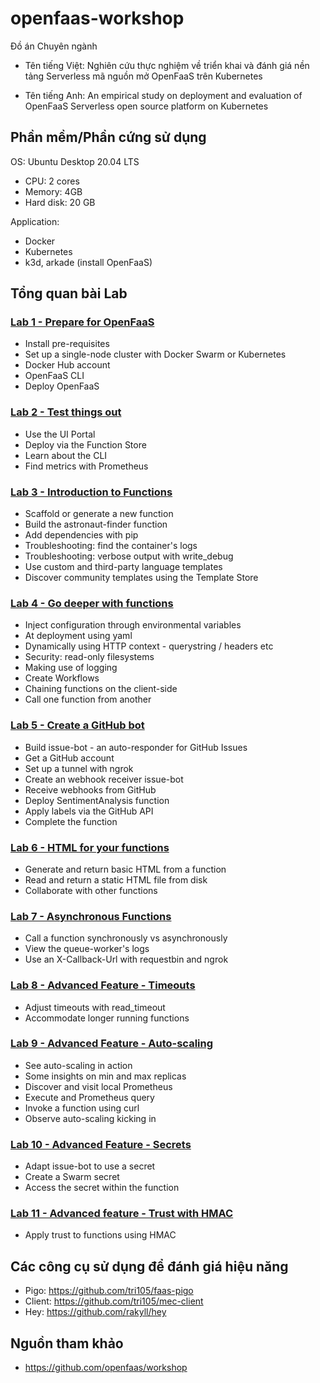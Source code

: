 # openfaas-workshop
Đồ án Chuyên ngành

- Tên tiếng Việt: Nghiên cứu thực nghiệm về triển khai và đánh giá nền tảng Serverless mã nguồn mở OpenFaaS trên Kubernetes

- Tên tiếng Anh: An empirical study on deployment and evaluation of OpenFaaS Serverless open source platform on Kubernetes

## Phần mềm/Phần cứng sử dụng

OS: Ubuntu Desktop 20.04 LTS
- CPU: 2 cores
- Memory: 4GB
- Hard disk: 20 GB

Application:
- Docker
- Kubernetes
- k3d, arkade (install OpenFaaS)

## Tổng quan bài Lab

### [Lab 1 - Prepare for OpenFaaS](/Lab1)
- Install pre-requisites
- Set up a single-node cluster with Docker Swarm or Kubernetes
- Docker Hub account
- OpenFaaS CLI
- Deploy OpenFaaS

### [Lab 2 - Test things out](/Lab2)
- Use the UI Portal
- Deploy via the Function Store
- Learn about the CLI
- Find metrics with Prometheus

### [Lab 3 - Introduction to Functions](/Lab3)
- Scaffold or generate a new function
- Build the astronaut-finder function
- Add dependencies with pip
- Troubleshooting: find the container's logs
- Troubleshooting: verbose output with write_debug
- Use custom and third-party language templates
- Discover community templates using the Template Store

### [Lab 4 - Go deeper with functions](/Lab4)
- Inject configuration through environmental variables
- At deployment using yaml
- Dynamically using HTTP context - querystring / headers etc
- Security: read-only filesystems
- Making use of logging
- Create Workflows
- Chaining functions on the client-side
- Call one function from another

### [Lab 5 - Create a GitHub bot](/Lab5)
- Build issue-bot - an auto-responder for GitHub Issues
- Get a GitHub account
- Set up a tunnel with ngrok
- Create an webhook receiver issue-bot
- Receive webhooks from GitHub
- Deploy SentimentAnalysis function
- Apply labels via the GitHub API
- Complete the function

### [Lab 6 - HTML for your functions](/Lab6)
- Generate and return basic HTML from a function
- Read and return a static HTML file from disk
- Collaborate with other functions

### [Lab 7 - Asynchronous Functions](/Lab7)
- Call a function synchronously vs asynchronously
- View the queue-worker's logs
- Use an X-Callback-Url with requestbin and ngrok

### [Lab 8 - Advanced Feature - Timeouts](/Lab8)
- Adjust timeouts with read_timeout
- Accommodate longer running functions

### [Lab 9 - Advanced Feature - Auto-scaling](/Lab9)
- See auto-scaling in action
- Some insights on min and max replicas
- Discover and visit local Prometheus
- Execute and Prometheus query
- Invoke a function using curl
- Observe auto-scaling kicking in

### [Lab 10 - Advanced Feature - Secrets](/Lab10)
- Adapt issue-bot to use a secret
- Create a Swarm secret
- Access the secret within the function

### [Lab 11 - Advanced feature - Trust with HMAC](/Lab11)
- Apply trust to functions using HMAC

## Các công cụ sử dụng để đánh giá hiệu năng

- Pigo: https://github.com/tri105/faas-pigo
- Client: https://github.com/tri105/mec-client
- Hey: https://github.com/rakyll/hey

## Nguồn tham khảo

- https://github.com/openfaas/workshop

